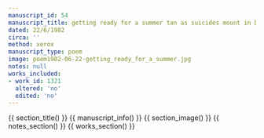 ```yaml
---
manuscript_id: 54
manuscript_title: getting ready for a summer tan as suicides mount in Delaware
dated: 22/6/1982
circa: ''
method: xerox
manuscript_type: poem
image: poem1982-06-22-getting_ready_for_a_summer.jpg
notes: null
works_included:
- work_id: 1321
  altered: 'no'
  edited: 'no'
---
```


{{ section_title() }}
{{ manuscript_info() }}
{{ section_image() }}
{{ notes_section() }}
{{ works_section() }}
